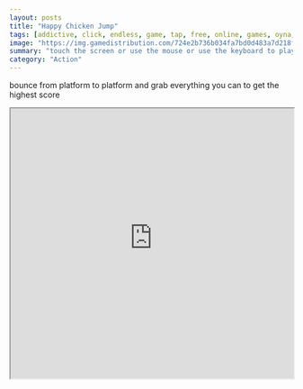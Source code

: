 ```yaml
---
layout: posts
title: "Happy Chicken Jump"
tags: [addictive, click, endless, game, tap, free, online, games, oyna, game, free, games, play, play, games]
image: "https://img.gamedistribution.com/724e2b736b034fa7bd0d483a7d218f3a-512x340.jpeg"
summary: "touch the screen or use the mouse or use the keyboard to play the game  free online games oyna game free games play play games"
category: "Action"
---
```


bounce from platform to platform and grab everything you can to get the highest score

<iframe width="100%" height="480px;" src="https://html5.gamedistribution.com/724e2b736b034fa7bd0d483a7d218f3a/"></iframe>